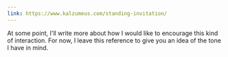 ```yaml
---
link: https://www.kalzumeus.com/standing-invitation/
---
```

At some point, I'll write more about how I would like to encourage this kind of interaction. For now, I leave this reference to give you an idea of the tone I have in mind.
